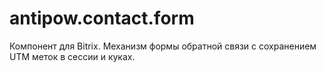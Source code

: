 # antipow.contact.form
Компонент для Bitrix. Механизм формы обратной связи с сохранением UTM меток в сессии и куках. 
